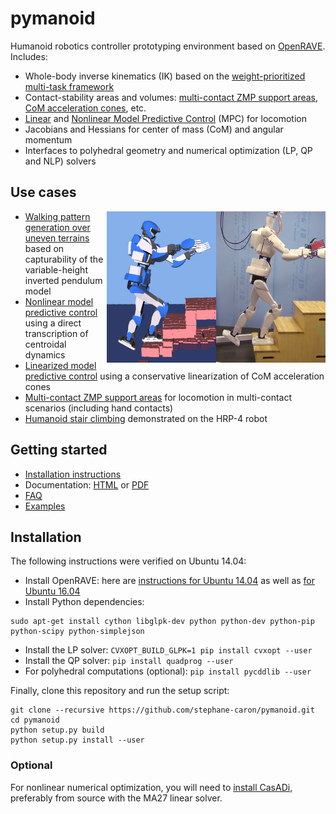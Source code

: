 # pymanoid

Humanoid robotics controller prototyping environment based on
[OpenRAVE](https://github.com/rdiankov/openrave). Includes:

- Whole-body inverse kinematics (IK) based on the 
  [weight-prioritized multi-task framework](https://scaron.info/teaching/inverse-kinematics.html)
- Contact-stability areas and volumes: 
  [multi-contact ZMP support areas](https://scaron.info/publications/tro-2016.html),
  [CoM acceleration cones](https://scaron.info/publications/humanoids-2016.html), etc.
- [Linear](https://scaron.info/publications/humanoids-2016.html) and
  [Nonlinear Model Predictive Control](https://scaron.info/publications/iros-2017.html)
  (MPC) for locomotion
- Jacobians and Hessians for center of mass (CoM) and angular momentum
- Interfaces to polyhedral geometry and numerical optimization (LP, QP and NLP) solvers

## Use cases

<img src="doc/src/images/logo.png" width="350" align="right" />

- [Walking pattern generation over uneven terrains](https://github.com/stephane-caron/capture-walking) 
  based on capturability of the variable-height inverted pendulum model
- [Nonlinear model predictive control](https://github.com/stephane-caron/fip-walking)
  using a direct transcription of centroidal dynamics
- [Linearized model predictive control](https://github.com/stephane-caron/3d-walking-lmpc)
  using a conservative linearization of CoM acceleration cones
- [Multi-contact ZMP support areas](https://github.com/stephane-caron/multi-contact-zmp)
  for locomotion in multi-contact scenarios (including hand contacts)
- [Humanoid stair climbing](https://github.com/stephane-caron/quasistatic-stair-climbing)
  demonstrated on the HRP-4 robot

## Getting started

- [Installation instructions](#installation)
- Documentation: [HTML](https://scaron.info/doc/pymanoid/) or [PDF](https://scaron.info/doc/pymanoid/pymanoid.pdf)
- [FAQ](https://github.com/stephane-caron/pymanoid/wiki/Frequently-Asked-Questions)
- [Examples](/examples)

## Installation

The following instructions were verified on Ubuntu 14.04:

- Install OpenRAVE: here are [instructions for Ubuntu 14.04](https://scaron.info/teaching/installing-openrave-on-ubuntu-14.04.html) as well as [for Ubuntu 16.04](https://scaron.info/teaching/installing-openrave-on-ubuntu-16.04.html)
- Install Python dependencies: 
```
sudo apt-get install cython libglpk-dev python python-dev python-pip python-scipy python-simplejson
```
- Install the LP solver: ``CVXOPT_BUILD_GLPK=1 pip install cvxopt --user``
- Install the QP solver: ``pip install quadprog --user``
- For polyhedral computations (optional): ``pip install pycddlib --user``

Finally, clone this repository and run the setup script:
```
git clone --recursive https://github.com/stephane-caron/pymanoid.git
cd pymanoid
python setup.py build
python setup.py install --user
```

### Optional

For nonlinear numerical optimization, you will need to [install
CasADi](https://github.com/casadi/casadi/wiki/InstallationLinux), preferably
from source with the MA27 linear solver.
